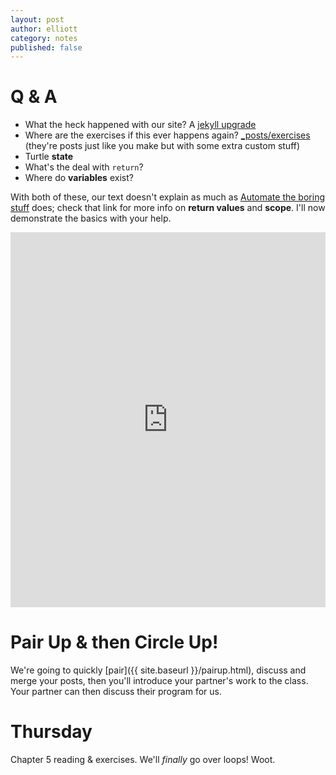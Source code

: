 ```yaml
---
layout: post
author: elliott
category: notes
published: false
---
```


# Q & A

* What the heck happened with our site?  A [jekyll upgrade](https://github.com/blog/2100-github-pages-now-faster-and-simpler-with-jekyll-3-0)
* Where are the exercises if this ever happens again? [_posts/exercises](https://github.com/silshack/summer2017/tree/gh-pages/_posts/exercises) 
(they're posts just like you make but with some extra custom stuff)
* Turtle **state**
* What's the deal with `return`?
* Where do **variables** exist?

With both of these, our text doesn't explain as much as [Automate the boring stuff](https://automatetheboringstuff.com/chapter3/) does; check that
link for more info on **return values** and **scope**.  I'll now demonstrate the basics with your help.

<iframe src="https://trinket.io/embed/python/43e4877530" width="100%" height="600" frameborder="0" marginwidth="0" marginheight="0" allowfullscreen></iframe>

# Pair Up & then Circle Up!

We're going to quickly [pair]({{ site.baseurl }}/pairup.html), discuss and merge your posts, then you'll introduce your partner's work
to the class.  Your partner can then discuss their program for us.

# Thursday

Chapter 5 reading & exercises.  We'll *finally* go over loops!  Woot.